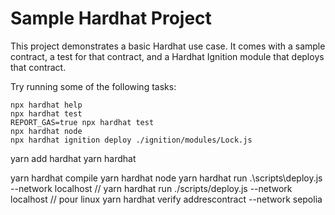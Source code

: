 # Sample Hardhat Project

This project demonstrates a basic Hardhat use case. It comes with a sample contract, a test for that contract, and a Hardhat Ignition module that deploys that contract.

Try running some of the following tasks:

```shell
npx hardhat help
npx hardhat test
REPORT_GAS=true npx hardhat test
npx hardhat node
npx hardhat ignition deploy ./ignition/modules/Lock.js
```
yarn add hardhat
yarn hardhat

 yarn hardhat compile
yarn hardhat node 
yarn hardhat run .\\scripts\\deploy.js --network localhost // yarn hardhat run ./scripts/deploy.js --network localhost // pour linux
yarn hardhat verify addrescontract --network sepolia 